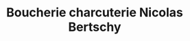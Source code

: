 ---
title: "Boucherie charcuterie Nicolas Bertschy"
url: /fribourg/boucherie-charcuterie-nicolas-bertschy/
shop: Metzgerei
---